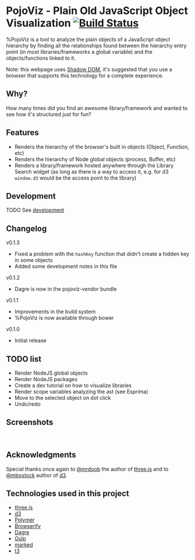 PojoViz - Plain Old JavaScript Object Visualization [![Build Status](https://travis-ci.org/maurizzzio/PojoViz.svg?branch=master)](https://travis-ci.org/maurizzzio/PojoViz)
=======

%PojoViz is a tool to analyze the plain objects of a JavaScript object hierarchy by finding all the relationships found between the hierarchy entry point (in most libraries/frameworks a global variable) and the objects/functions linked to it.

Note: this webpage uses <a href="http://caniuse.com/shadowdom">Shadow DOM</a>, it's suggested that you use a browser that supports this technology for a complete experience.

## Why?

How many times did you find an awesome library/framework and wanted to see how it's structured just for fun?

## Features

- Renders the hierarchy of the browser's built in objects (Object, Function, etc)
- Renders the hierarchy of Node global objects (process, Buffer, etc)
- Renders a library/framework hosted anywhere through the Library Search widget (as long as there is a way to access it, e.g. for d3 `window.d3` would be the access point to the library)

## Development

TODO
See [development]

## Changelog

v0.1.3

- Fixed a problem with the `hashKey` function that didn't create a hidden key in some objects
- Added some development notes in this file

v0.1.2

- Dagre is now in the pojoviz-vendor bundle

v0.1.1

- Improvements in the build system
- %PojoViz is now available through bower

v0.1.0

- Initial release

## TODO list

- Render NodeJS global objects
- Render NodeJS packages
- Create a dev tutorial on how to visualize libraries
- Render scope variables analyzing the ast (see Esprima)
- Move to the selected object on dot click
- Undo/redo

## Screenshots
<img class="center" src="http://f.cl.ly/items/0s2I0u2t2y1x2N3o0n2P/pojoviz-search.mov.gif" alt="">
<img class="center" src="http://f.cl.ly/items/1h1Y1b1y3z363T1d0U3z/pojovizthree.mov.gif" alt="">

## Acknowledgments

Special thanks once again to [@mrdoob](https://twitter.com/mrdoob) the author of [three.js](http://threejs.org/) and to [@mbostock](https://twitter.com/mbostock) author of [d3](https://github.com/mbostock/d3).

## Technologies used in this project

- [three.js](http://threejs.org/)
- [d3](http://d3js.org/)
- [Polymer](http://www.polymer-project.org/)
- [Browserify](http://browserify.org/)
- [Dagre](https://github.com/cpettitt/dagre)
- [Gulp](http://gulpjs.com/)
- [marked](https://github.com/chjj/marked)
- [t3](http://maurizzzio.github.io/t3/docs/)

[development]: https://github.com/maurizzzio/PojoViz/tree/master/src/DEV_README.md